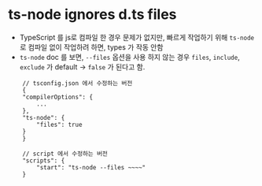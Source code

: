 # ts-node ignores d.ts files

-   TypeScript 를 js로 컴파일 한 경우 문제가 없지만, 빠르게 작업하기 위해 `ts-node` 로 컴파일 없이 작업하려 하면, types 가 작동 안함
-   `ts-node` doc 를 보면, `--files` 옵션을 사용 하지 않는 경우 `files`, `include`, `exclude` 가 default → `false` 가 된다고 함.

```
    // tsconfig.json 에서 수정하는 버전
    {
    "compilerOptions": {
        ...
    },
    "ts-node": {
        "files": true
    }
    }

    // script 에서 수정하는 버전
    "scripts": {
        "start": "ts-node --files ~~~~"
    }
```
